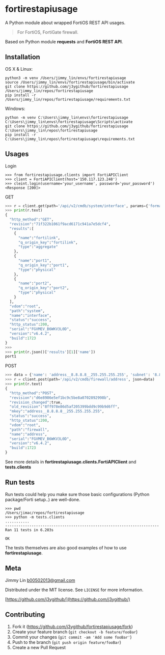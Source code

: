 # fortirestapiusage
A Python module about wrapped FortiOS REST API usages.

> For FortiOS, FortiGate firewall.

Based on Python module **requests** and **FortiOS REST API**.

## Installation

OS X & Linux:

```
python3 -m venv /Users/jimmy_lin/envs/fortirestapiusage
source /Users/jimmy_lin/envs/fortirestapiusage/bin/activate
git clone https://github.com/j3ygithub/fortirestapiusage /Users/jimmy_lin/repos/fortirestapiusage
pip install -r /Users/jimmy_lin/repos/fortirestapiusage/requirements.txt
```

Windows:

```
python -m venv C:\Users\jimmy_lin\envs\fortirestapiusage
C:\Users\jimmy_lin\envs\fortirestapiusage\Scripts\activate
git clone https://github.com/j3ygithub/fortirestapiusage C:\Users\jimmy_lin\repos\fortirestapiusage
pip install -r C:\Users\jimmy_lin\repos\fortirestapiusage\requirements.txt
```

## Usages

Login
```
>>> from fortirestapiusage.clients import FortiAPIClient
>>> client = FortiAPIClient(host='150.117.123.248')
>>> cleint.login(username='your_username', password='your_password')
<Response [200]>
```

GET
```python
>>> r = client.get(path='/api/v2/cmdb/system/interface', params={'format': 'name|type', 'count': 3})
>>> print(r.text)
{
  "http_method":"GET",
  "revision":"71f322b1061f9acd6171c941a7e5dcf4",
  "results":[
    {
      "name":"fortilink",
      "q_origin_key":"fortilink",
      "type":"aggregate"
    },
    {
      "name":"port1",
      "q_origin_key":"port1",
      "type":"physical"
    },
    {
      "name":"port2",
      "q_origin_key":"port2",
      "type":"physical"
    }
  ],
  "vdom":"root",
  "path":"system",
  "name":"interface",
  "status":"success",
  "http_status":200,
  "serial":"FGVMEV_B6WKV3L0D",
  "version":"v6.4.2",
  "build":1723
}
>>>
>>> print(r.json()['results'][1]['name'])
port1
```

POST
```python
>>> data = {'name': 'address__8.8.8.8__255.255.255.255', 'subnet': '8.8.8.8 255.255.255.255'}
>>> r = client.post(path='/api/v2/cmdb/firewall/address', json=data)
>>> print(r.text)
{
  "http_method":"POST",
  "revision":"d6e8986e5ef1bc9c5be8a0702892998b",
  "revision_changed":true,
  "old_revision":"8ff978e86d5af205399bdd9c99b9d6ff",
  "mkey":"address__8.8.8.8__255.255.255.255",
  "status":"success",
  "http_status":200,
  "vdom":"root",
  "path":"firewall",
  "name":"address",
  "serial":"FGVMEV_B6WKV3L0D",
  "version":"v6.4.2",
  "build":1723
}
```

See more details in **fortirestapiusage.clients.FortiAPIClient** and **tests.clients**

## Run tests

Run tests could help you make sure those basic configurations (Python package/Forti setup..) are well-done. 

```
>>> pwd
/Users/jimac/repos/fortirestapiusage
>>> python -m tests.clients
...........
----------------------------------------------------------------------
Ran 11 tests in 6.203s

OK
```

The tests themselves are also good examples of how to use **fortirestapiusage**.

## Meta

Jimmy Lin <b00502013@gmail.com>

Distributed under the MIT license. See ``LICENSE`` for more information.

[https://github.com/j3ygithub/](https://github.com/j3ygithub/)

## Contributing

1. Fork it (<https://github.com/j3ygithub/fortirestapiusage/fork>)
2. Create your feature branch (`git checkout -b feature/fooBar`)
3. Commit your changes (`git commit -am 'Add some fooBar'`)
4. Push to the branch (`git push origin feature/fooBar`)
5. Create a new Pull Request
